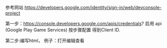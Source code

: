 参考网站 https://developers.google.com/identity/sign-in/web/devconsole-project

第一步：https://console.developers.google.com/apis/credentials?
       启用 api   (Google Play Game Services)   按步骤配置 得到Client ID.

第二步:编写html， 例子：打开编辑查看
<html lang="en">
<head>
    <meta name="google-signin-scope" content="profile email">
    <meta name="google-signin-client_id" content="862680642503-asnli6pgsmpdadujcpdifft0gi06f8hu.apps.googleusercontent.com">
    <script src="https://apis.google.com/js/platform.js" async defer></script>
</head>
<body>
<div class="g-signin2" data-onsuccess="onSignIn" data-theme="dark"></div>
<script>
    function onSignIn(googleUser) {
        // Useful data for your client-side scripts:
        var profile = googleUser.getBasicProfile();
        console.log("ID: " + profile.getId()); // Don't send this directly to your server!
        console.log('Full Name: ' + profile.getName());
        console.log('Given Name: ' + profile.getGivenName());
        console.log('Family Name: ' + profile.getFamilyName());
        console.log("Image URL: " + profile.getImageUrl());
        console.log("Email: " + profile.getEmail());

        // The ID token you need to pass to your backend:
        var id_token = googleUser.getAuthResponse().id_token;
        console.log("ID Token: " + id_token);
    };
</script>
</body>
</html>
